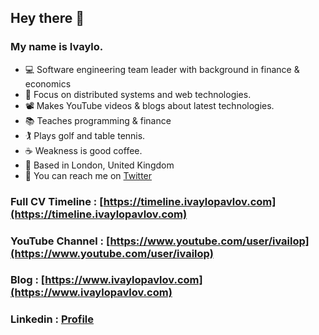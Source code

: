 ## Hey there 👋

### My name is Ivaylo. 

- 💻 Software engineering team leader with background in finance & economics
- 📡 Focus on distributed systems and web technologies. 
- 📽 Makes YouTube videos & blogs about latest technologies. 
- 📚 Teaches programming & finance 
- 🏌️‍ Plays golf and table tennis. 
- ☕ Weakness is good coffee. 
- 📍 Based in London, United Kingdom
- 💬 You can reach me on [Twitter](https://twitter.com/ivailop)

### Full CV Timeline : [https://timeline.ivaylopavlov.com](https://timeline.ivaylopavlov.com)

### YouTube Channel : [https://www.youtube.com/user/ivailop](https://www.youtube.com/user/ivailop)

### Blog : [https://www.ivaylopavlov.com](https://www.ivaylopavlov.com)

### Linkedin : [Profile](https://www.linkedin.com/in/ivaylo-pavlov-cfa-frm-imc-cfte-86699734/)


<!--
**ivailop7/ivailop7** is a ✨ _special_ ✨ repository because its `README.md` (this file) appears on your GitHub profile.

Here are some ideas to get you started:

- 🔭 I’m currently working on ...
- 🌱 I’m currently learning ...
- 👯 I’m looking to collaborate on ...
- 🤔 I’m looking for help with ...
- 💬 Ask me about ...
- 📫 How to reach me: ...
- 😄 Pronouns: ...
- ⚡ Fun fact: ...
-->
